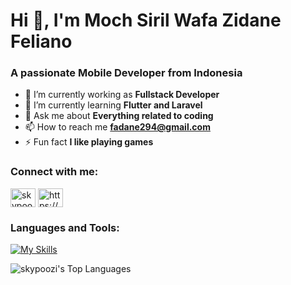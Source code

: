 # Hi 👋, I'm Moch Siril Wafa Zidane Feliano
### A passionate Mobile Developer from Indonesia

- 🔭 I’m currently working as **Fullstack Developer**
- 🌱 I’m currently learning **Flutter and Laravel**
- 💬 Ask me about **Everything related to coding**
- 📫 How to reach me **fadane294@gmail.com**
- ⚡ Fun fact **I like playing games**

### Connect with me:
<a href="https://codepen.io/skypoo" target="blank"><img align="center" src="https://raw.githubusercontent.com/rahuldkjain/github-profile-readme-generator/master/src/images/icons/Social/codepen.svg" alt="skypoo" height="30" width="40" /></a>
<a href="https://linkedin.com/in/moch-siril-wafa-zidane-feliano-784435292/" target="blank"><img align="center" src="https://raw.githubusercontent.com/rahuldkjain/github-profile-readme-generator/master/src/images/icons/Social/linked-in-alt.svg" alt="https://www.linkedin.com/in/moch-siril-wafa-zidane-feliano-784435292/" height="30" width="40" /></a>

### Languages and Tools:
[![My Skills](https://skillicons.dev/icons?i=figma,github,postman,java,dart,flutter,php,laravel,html,css,js,tailwind,react,nextjs)](https://skillicons.dev)

![skypoozi's Top Languages](https://github-readme-stats.vercel.app/api/top-langs/?username=skypoozi&theme=tokyonight&show_icons=true&hide_border=false&layout=compact)
